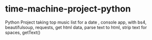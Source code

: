 # time-machine-project-python
Python Project taking top music list for a date , console app, with bs4, beautifulsoup, requests, get html data, parse text to html, strip text for spaces, getText()
